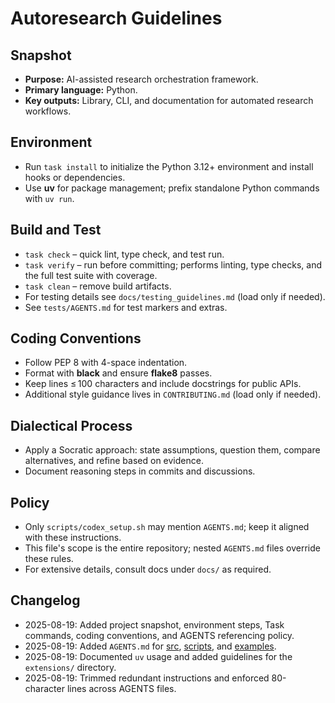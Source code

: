 # Autoresearch Guidelines

## Snapshot
- **Purpose:** AI-assisted research orchestration framework.
- **Primary language:** Python.
- **Key outputs:** Library, CLI, and documentation for automated research
  workflows.

## Environment
- Run `task install` to initialize the Python 3.12+ environment and install
  hooks or dependencies.
- Use **uv** for package management; prefix standalone Python commands
  with `uv run`.

## Build and Test
- `task check` – quick lint, type check, and test run.
- `task verify` – run before committing; performs linting, type checks, and
  the full test suite with coverage.
- `task clean` – remove build artifacts.
- For testing details see `docs/testing_guidelines.md` (load only if needed).
- See `tests/AGENTS.md` for test markers and extras.

## Coding Conventions
- Follow PEP 8 with 4-space indentation.
- Format with **black** and ensure **flake8** passes.
- Keep lines ≤ 100 characters and include docstrings for public APIs.
- Additional style guidance lives in `CONTRIBUTING.md` (load only if needed).

## Dialectical Process
- Apply a Socratic approach: state assumptions, question them, compare
  alternatives, and refine based on evidence.
- Document reasoning steps in commits and discussions.

## Policy
- Only `scripts/codex_setup.sh` may mention `AGENTS.md`; keep it aligned
  with these instructions.
- This file's scope is the entire repository; nested `AGENTS.md` files
  override these rules.
- For extensive details, consult docs under `docs/` as required.

## Changelog
- 2025-08-19: Added project snapshot, environment steps, Task commands,
  coding conventions, and AGENTS referencing policy.
- 2025-08-19: Added `AGENTS.md` for [src](src/AGENTS.md),
  [scripts](scripts/AGENTS.md), and [examples](examples/AGENTS.md).
- 2025-08-19: Documented `uv` usage and added guidelines for the
  `extensions/` directory.
- 2025-08-19: Trimmed redundant instructions and enforced 80-character
  lines across AGENTS files.

